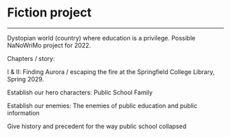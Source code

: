 # Fiction project

---

Dystopian world (country) where education is a privilege. 
Possible NaNoWriMo project for 2022. 


Chapters / story:


I & II: Finding Aurora / escaping the fire at the Springfield College Library, Spring 2029.


Establish our hero characters: Public School Family

Establish our enemies: The enemies of public education and public information

Give history and precedent for the way public school collapsed







